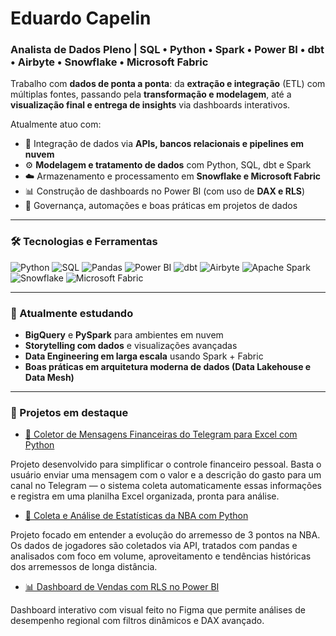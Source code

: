 # Eduardo Capelin

### Analista de Dados Pleno | SQL • Python • Spark • Power BI • dbt • Airbyte • Snowflake • Microsoft Fabric

Trabalho com **dados de ponta a ponta**: da **extração e integração** (ETL) com múltiplas fontes, passando pela **transformação e modelagem**, até a **visualização final e entrega de insights** via dashboards interativos.

Atualmente atuo com:
- 🔄 Integração de dados via **APIs, bancos relacionais e pipelines em nuvem**
- ⚙️ **Modelagem e tratamento de dados** com Python, SQL, dbt e Spark
- ☁️ Armazenamento e processamento em **Snowflake e Microsoft Fabric**
- 📊 Construção de dashboards no Power BI (com uso de **DAX e RLS**)
- 🧩 Governança, automações e boas práticas em projetos de dados

---

### 🛠️ Tecnologias e Ferramentas

![Python](https://img.shields.io/badge/Python-3776AB?style=for-the-badge&logo=python&logoColor=white)
![SQL](https://img.shields.io/badge/SQL-005C84?style=for-the-badge&logo=postgresql&logoColor=white)
![Pandas](https://img.shields.io/badge/Pandas-150458?style=for-the-badge&logo=pandas&logoColor=white)
![Power BI](https://img.shields.io/badge/Power%20BI-F2C811?style=for-the-badge&logo=powerbi&logoColor=black)
![dbt](https://img.shields.io/badge/dbt-FF694B?style=for-the-badge&logo=dbt&logoColor=white)
![Airbyte](https://img.shields.io/badge/Airbyte-615EFF?style=for-the-badge&logo=airbyte&logoColor=white)
![Apache Spark](https://img.shields.io/badge/Apache%20Spark-E25A1C?style=for-the-badge&logo=apachespark&logoColor=white)
![Snowflake](https://img.shields.io/badge/Snowflake-29B5E8?style=for-the-badge&logo=snowflake&logoColor=white)
![Microsoft Fabric](https://img.shields.io/badge/Microsoft%20Fabric-5C2D91?style=for-the-badge&logo=microsoft&logoColor=white)

---

### 🚀 Atualmente estudando

- **BigQuery** e **PySpark** para ambientes em nuvem  
- **Storytelling com dados** e visualizações avançadas  
- **Data Engineering em larga escala** usando Spark + Fabric  
- **Boas práticas em arquitetura moderna de dados (Data Lakehouse e Data Mesh)**  
---

### 📌 Projetos em destaque

- [💸 Coletor de Mensagens Financeiras do Telegram para Excel com Python](https://github.com/eduardocapelin/projeto_financeiro)

Projeto desenvolvido para simplificar o controle financeiro pessoal.
Basta o usuário enviar uma mensagem com o valor e a descrição do gasto para um canal no Telegram — o sistema coleta automaticamente essas informações e registra em uma planilha Excel organizada, pronta para análise.

- [🏀 Coleta e Análise de Estatísticas da NBA com Python](https://github.com/eduardocapelin/projeto-NBA)

Projeto focado em entender a evolução do arremesso de 3 pontos na NBA. Os dados de jogadores são coletados via API, tratados com pandas e analisados com foco em volume, aproveitamento e tendências históricas dos arremessos de longa distância.

- [📊 Dashboard de Vendas com RLS no Power BI](https://github.com/eduardocapelin/projeto-rolamentos)

Dashboard interativo com visual feito no Figma que permite análises de desempenho regional com filtros dinâmicos e DAX avançado.




